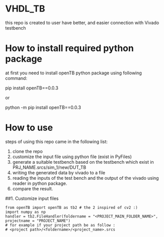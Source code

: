 # VHDL_TB
this repo is created to user have better, and easier connection with Vivado testbench 

# How to install required python package
at first you need to install openTB python package using following command:

pip install openTB==0.0.3

or 

python -m pip install openTB==0.0.3

# How to use 

steps of using this repo came in the following list: 

  1. clone the repo
  2. customize the input file using python file (exist in PyFiles)
  3. generate a suitable testbench based on the testbench which exist in PRJ_NAME.srcs/sim_1/new/DUT_TB
  4. writing the generated data by vivado to a file 
  5. reading the inputs of the test bench and the output of the vivado using reader in python package. 
  6. compare the result. 


##1. Customize input files
```
from openTB import openTB as tb2 # the 2 inspired of cv2 :)
import numpy as np 
handler = tb2.FileHandler(foldername = "<PROJECT_MAIN_FOLDER_NAME>", projectname = "PROJECT_NAME")
# for example if your project path be as follow : 
# <project path>/<foldername>/<project_name>.srcs

```


